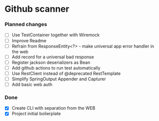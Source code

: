 Github scanner
===

### Planned changes

- [ ] Use TestContainer together with Wiremock
- [ ] Improve Readme
- [ ] Refrain from ResponseEntity<?> - make universal app error handler in the web
- [ ] Add record for a universal bad response
- [ ] Register jackson deserializers as Bean
- [ ] Add github actions to run test automatically
- [ ] Use RestClient instead of @deprecated RestTemplate
- [ ] Simplify SpringOutput Appender and Capturer
- [ ] Add basic web auth

### Done

- [X] Create CLI with separation from the WEB
- [X] Project initial bolierplate